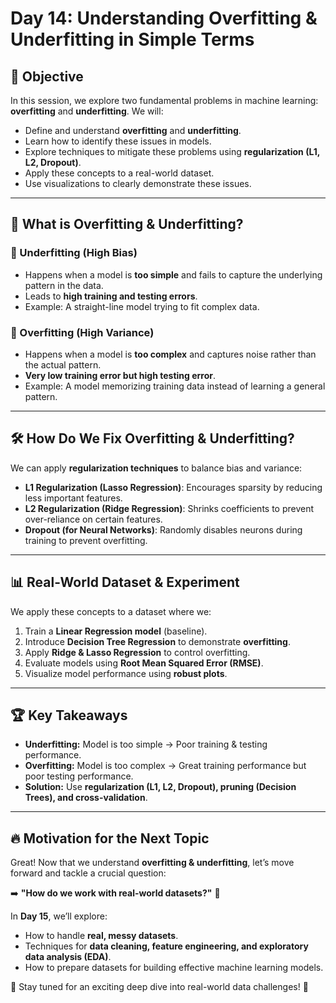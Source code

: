 # Day 14: Understanding Overfitting & Underfitting in Simple Terms

## 🚀 Objective
In this session, we explore two fundamental problems in machine learning: **overfitting** and **underfitting**. We will:
- Define and understand **overfitting** and **underfitting**.
- Learn how to identify these issues in models.
- Explore techniques to mitigate these problems using **regularization (L1, L2, Dropout)**.
- Apply these concepts to a real-world dataset.
- Use visualizations to clearly demonstrate these issues.

---

## 🧠 What is Overfitting & Underfitting?

### 🎯 Underfitting (High Bias)
- Happens when a model is **too simple** and fails to capture the underlying pattern in the data.
- Leads to **high training and testing errors**.
- Example: A straight-line model trying to fit complex data.

### 🎯 Overfitting (High Variance)
- Happens when a model is **too complex** and captures noise rather than the actual pattern.
- **Very low training error but high testing error**.
- Example: A model memorizing training data instead of learning a general pattern.

---

## 🛠 How Do We Fix Overfitting & Underfitting?
We can apply **regularization techniques** to balance bias and variance:
- **L1 Regularization (Lasso Regression)**: Encourages sparsity by reducing less important features.
- **L2 Regularization (Ridge Regression)**: Shrinks coefficients to prevent over-reliance on certain features.
- **Dropout (for Neural Networks)**: Randomly disables neurons during training to prevent overfitting.

---

## 📊 Real-World Dataset & Experiment
We apply these concepts to a dataset where we:
1. Train a **Linear Regression model** (baseline).
2. Introduce **Decision Tree Regression** to demonstrate **overfitting**.
3. Apply **Ridge & Lasso Regression** to control overfitting.
4. Evaluate models using **Root Mean Squared Error (RMSE)**.
5. Visualize model performance using **robust plots**.

---

## 🏆 Key Takeaways
- **Underfitting:** Model is too simple → Poor training & testing performance.
- **Overfitting:** Model is too complex → Great training performance but poor testing performance.
- **Solution:** Use **regularization (L1, L2, Dropout), pruning (Decision Trees), and cross-validation**.

---

## 🔥 Motivation for the Next Topic
Great! Now that we understand **overfitting & underfitting**, let’s move forward and tackle a crucial question:

➡️ **"How do we work with real-world datasets?"** 🤔

In **Day 15**, we’ll explore:
- How to handle **real, messy datasets**.
- Techniques for **data cleaning, feature engineering, and exploratory data analysis (EDA)**.
- How to prepare datasets for building effective machine learning models.

📌 Stay tuned for an exciting deep dive into real-world data challenges! 🚀

